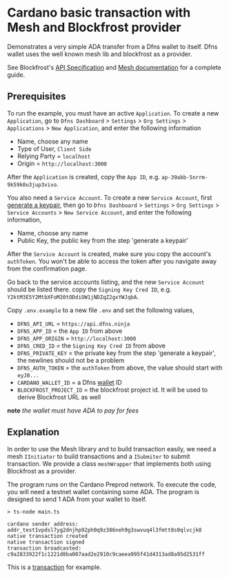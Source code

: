# Cardano basic transaction with Mesh and Blockfrost provider

Demonstrates a very simple ADA transfer from a Dfns wallet to itself. Dfns wallet uses the well known mesh lib and blockfrost as a provider.

See Blockfrost's [API Specification](https://blockfrost.dev/) and [Mesh documentation](https://meshjs.dev/apis/transaction) for a complete guide.

## Prerequisites

To run the example, you must have an active `Application`. To create a new `Application`, go to `Dfns Dashboard` > `Settings` > `Org Settings` > `Applications` > `New Application`, and enter the following information

- Name, choose any name
- Type of User, `Client Side`
- Relying Party = `localhost`
- Origin = `http://localhost:3000`

After the `Application` is created, copy the `App ID`, e.g. `ap-39abb-5nrrm-9k59k0u3jup3vivo`.

You also need a `Service Account`. To create a new `Service Account`, first [generate a keypair](https://docs.dfns.co/dfns-docs/advanced-topics/authentication/credentials/generate-a-key-pair), then go to `Dfns Dashboard` > `Settings` > `Org Settings` > `Service Accounts` > `New Service Account`, and enter the following information,

- Name, choose any name
- Public Key, the public key from the step 'generate a keypair'

After the `Service Account` is created, make sure you copy the account's `authToken`. You won't be able to access the token after you navigate away from the confirmation page.

Go back to the service accounts listing, and the new `Service Account` should be listed there. copy the `Signing Key Cred ID`, e.g. `Y2ktM3E5Y2MtbXFoM20tODdiOW1jNDZqZ2gxYWJqbA`.

Copy `.env.example` to a new file `.env` and set the following values,

- `DFNS_API_URL` = `https://api.dfns.ninja`
- `DFNS_APP_ID` = the `App ID` from above
- `DFNS_APP_ORIGIN` = `http://localhost:3000`
- `DFNS_CRED_ID` = the `Signing Key Cred ID` from above
- `DFNS_PRIVATE_KEY` = the private key from the step 'generate a keypair', the newlines should not be a problem
- `DFNS_AUTH_TOKEN` = the `authToken` from above, the value should start with `eyJ0...`
- `CARDANO_WALLET_ID` = a Dfns [wallet](https://docs.dfns.co/dfns-docs/api-docs/beta-wallets-api-and-nfts/create-wallet) ID
- `BLOCKFROST_PROJECT_ID` = the blockfrost project id. It will be used to derive Blockfrost URL as well


**note** _the wallet must have ADA to pay for fees_

## Explanation

In order to use the Mesh library and to build transaction easily, we need a mesh `IInitiator` to build transactions and a `ISubmiter` to submit transaction. We provide a class `meshWrapper` that implements both using Blockfrost as a provider.

The program runs on the Cardano Preprod network. To execute the code, you will need a testnet wallet containing some ADA. The program is designed to send 1 ADA from your wallet to itself.

```shell
> ts-node main.ts

cardano sender address: addr_test1vpdsl7yg2dnjhp92ph0q9z386neh9g3swvuq4l3fmtt8s0qlvcjk8
native transaction created
native transaction signed
transaction broadcasted: c9a2833922f1c1221d8ba007aad2e2910c9caeea995f41d4313ad8a95d2531ff
```

This is a [transaction](https://preprod.cardanoscan.io/transaction/77310c03f611cf00ceefd09ceeb00ae2aac72a93c07b415d18fbd852118ba59f?tab=utxo) for example.
